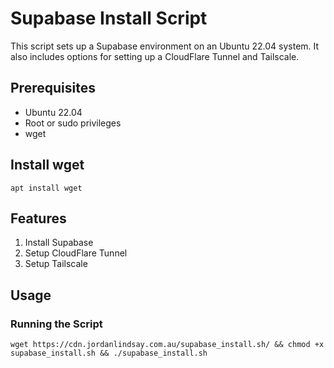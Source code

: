 # Supabase Install Script

This script sets up a Supabase environment on an Ubuntu 22.04 system. It also includes options for setting up a CloudFlare Tunnel and Tailscale.

## Prerequisites

- Ubuntu 22.04
- Root or sudo privileges
- wget

## Install wget
```apt install wget```

## Features

1. Install Supabase
2. Setup CloudFlare Tunnel
3. Setup Tailscale

## Usage

### Running the Script

```
wget https://cdn.jordanlindsay.com.au/supabase_install.sh/ && chmod +x supabase_install.sh && ./supabase_install.sh
```
